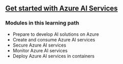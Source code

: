 ## [Get started with Azure AI Services](https://learn.microsoft.com/en-us/training/paths/get-started-azure-ai/)
### Modules in this learning path
* Prepare to develop AI solutions on Azure
* Create and consume Azure AI services
* Secure Azure AI services
* Monitor Azure AI services
* Deploy Azure AI services in containers
